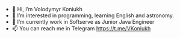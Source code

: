 - 👋 Hi, I’m Volodymyr Koniukh
- 👀 I’m interested in programming, learning English and astronomy.
- 🌱 I’m currently work in Softserve as Junior Java Engineer
- 📫 You can reach me in Telegram https://t.me/VKoniukh 
